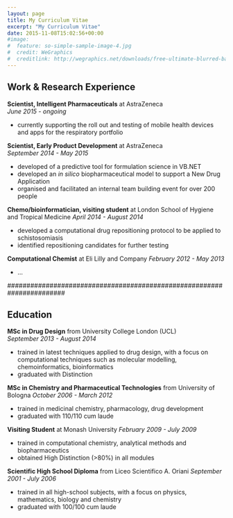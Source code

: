 ```yaml
---
layout: page
title: My Curriculum Vitae
excerpt: "My Curriculum Vitae"
date: 2015-11-08T15:02:56+00:00
#image:
#  feature: so-simple-sample-image-4.jpg
#  credit: WeGraphics
#  creditlink: http://wegraphics.net/downloads/free-ultimate-blurred-background-pack/
---
```


## Work & Research Experience  

**Scientist, Intelligent Pharmaceuticals** at AstraZeneca  
*June 2015 - ongoing*  

* currently supporting the roll out and testing of mobile health devices and apps for the respiratory portfolio  


**Scientist, Early Product Development** at AstraZeneca  
*September 2014 - May 2015*  

* developed of a predictive tool for formulation science in VB.NET  
* developed an *in silico* biopharmaceutical model to support a New Drug Application  
* organised and facilitated an internal team building event for over 200 people  

**Chemo/bioinformatician, visiting student** at London School of Hygiene and Tropical Medicine
*April 2014 - August 2014*  

* developed a computational drug repositioning protocol to be applied to schistosomiasis
* identified repositioning candidates for further testing 

**Computational Chemist** at Eli Lilly and Company
*February 2012 - May 2013*  

* ...



#######################################################################

## Education  

**MSc in Drug Design** from University College London (UCL)  
*September 2013 - August 2014*  

* trained in latest techniques applied to drug design, with a focus on computational techniques such as molecular modelling, chemoinformatics, bioinformatics  
* graduated with Distinction  


**MSc in Chemistry and Pharmaceutical Technologies** from University of Bologna
*October 2006 - March 2012*  

* trained in medicinal chemistry, pharmacology, drug development
* graduated with 110/110 cum laude


**Visiting Student** at Monash University
*February 2009 - July 2009*  

* trained in computational chemistry, analytical methods and biopharmaceutics
* obtained High Distinction (>80%) in all modules

**Scientific High School Diploma** from Liceo Scientifico A. Oriani
*September 2001 - July 2006*  

* trained in all high-school subjects, with a focus on physics, mathematics, biology and chemistry
* graduated with 100/100 cum laude



